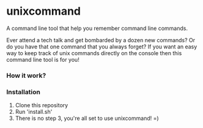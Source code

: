 # unixcommand
A command line tool that help you remember command line commands.

Ever attend a tech talk and get bombarded by a dozen new commands? Or do you have that one command that you always forget? If you want an easy way to keep track of unix commands directly on the console then this command line tool is for you!

### How it work?

### Installation

1) Clone this repository
2) Run 'install.sh'
3) There is no step 3, you're all set to use unixcommand! =)

